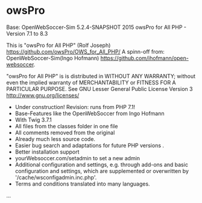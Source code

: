 # owsPro
  Base: OpenWebSoccer-Sim 5.2.4-SNAPSHOT 2015
  owsPro for All PHP - Version 7.1 to 8.3

  This is "owsPro for All PHP" (Rolf Joseph) https://github.com/owsPro/OWS_for_All_PHP/
  A spinn-off from: OpenWebSoccer-Sim(Ingo Hofmann) https://github.com/ihofmann/open-websoccer.

  "owsPro for All PHP" is is distributed in WITHOUT ANY WARRANTY; without even the implied warranty of MERCHANTABILITY or FITNESS FOR A PARTICULAR PURPOSE.
  See GNU Lesser General Public License Version 3 http://www.gnu.org/licenses/

 - Under construction! Revision: runs from PHP 7.1!
 - Base-Features like the OpenWebSoccer from Ingo Hofmann
 - With Twig 3.7.1
 - All files from the classes folder in one file
 - All comments removed from the original
 - Already much less source code.
 - Easier bug search and adaptations for future PHP versions .
 - Better installation support
 - yourWebsoccer.com/setadmin to set a new admin
 - Additional configuration and settings, e.g. through add-ons and basic configuration and settings, which are supplemented or overwritten by '/cache/wsconfigadmin.inc.php'.
 - Terms and conditions translated into many languages.

...
